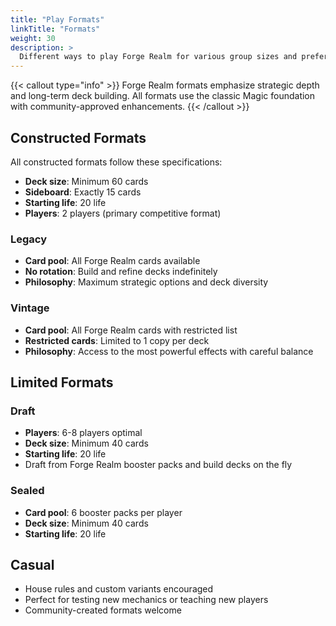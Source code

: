 ```yaml
---
title: "Play Formats"
linkTitle: "Formats"
weight: 30
description: >
  Different ways to play Forge Realm for various group sizes and preferences.
---
```


{{< callout type="info" >}} Forge Realm formats emphasize strategic depth and long-term deck building. All formats use the classic Magic foundation with community-approved enhancements. {{< /callout >}}

## Constructed Formats

All constructed formats follow these specifications:
- **Deck size**: Minimum 60 cards
- **Sideboard**: Exactly 15 cards  
- **Starting life**: 20 life
- **Players**: 2 players (primary competitive format)

### Legacy
- **Card pool**: All Forge Realm cards available
- **No rotation**: Build and refine decks indefinitely
- **Philosophy**: Maximum strategic options and deck diversity

### Vintage
- **Card pool**: All Forge Realm cards with restricted list
- **Restricted cards**: Limited to 1 copy per deck
- **Philosophy**: Access to the most powerful effects with careful balance

## Limited Formats

### Draft
- **Players**: 6-8 players optimal
- **Deck size**: Minimum 40 cards
- **Starting life**: 20 life
- Draft from Forge Realm booster packs and build decks on the fly

### Sealed
- **Card pool**: 6 booster packs per player
- **Deck size**: Minimum 40 cards
- **Starting life**: 20 life

## Casual
- House rules and custom variants encouraged
- Perfect for testing new mechanics or teaching new players
- Community-created formats welcome
